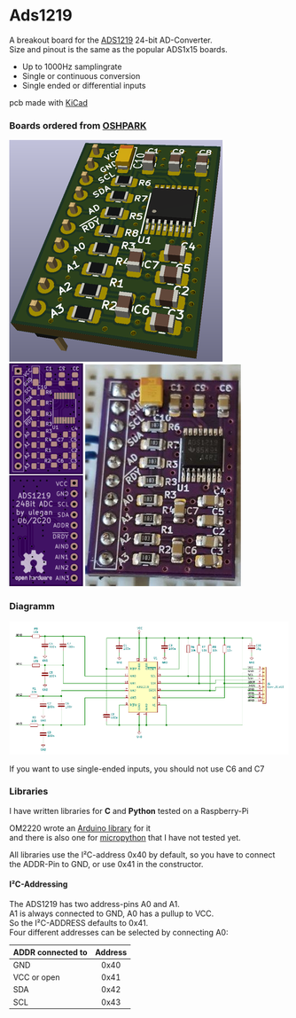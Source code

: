 # Ads1219
A breakout board for the [ADS1219](https://www.ti.com/product/ADS1219) 24-bit AD-Converter.<br />
Size and pinout is the same as the popular ADS1x15 boards.
- Up to 1000Hz samplingrate
- Single or continuous conversion
- Single ended or differential inputs

pcb made with [KiCad](https://kicad.org/)

### Boards ordered from [OSHPARK](https://oshpark.com/)
![kicad rendering](/doc/kicad_s.png "KiCad rendering") ![preview](/doc/board_osh.png "OSHPARK preview") ![first board](/doc/populated_board.jpg "populated board")

### Diagramm 
[![Diagramm](/doc/diagramm.png)](/doc/Diagramm.pdf)

If you want to use single-ended inputs, you should not use C6 and C7

### Libraries
I have written libraries for **C** and **Python** tested on a Raspberry-Pi

OM2220 wrote an [Arduino library](https://github.com/OM222O/ADS1219) for it <br />
and there is also one for [micropython](https://github.com/miketeachman/micropython-ads1219) that I have not tested yet.<br />

All libraries use the I²C-address 0x40 by default, so you have to connect the ADDR-Pin to GND, or use 0x41 in the constructor.

#### I²C-Addressing
The ADS1219 has two address-pins A0 and A1. <br />
A1 is always connected to GND, A0 has a pullup to VCC.<br />
So the I²C-ADDRESS defaults to 0x41. <br />
Four different addresses can be selected by connecting A0:

| ADDR connected to | Address |
| :---------------- |:-------:|
| GND               | 0x40    |
| VCC or open       | 0x41    |
| SDA               | 0x42    |
| SCL               | 0x43    |

```c++

```
